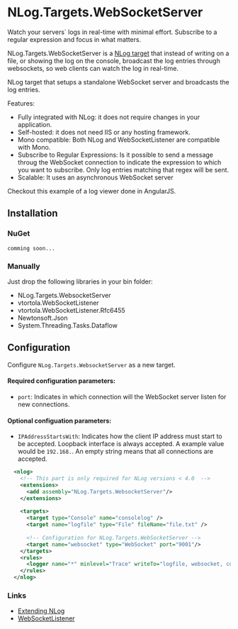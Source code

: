 # NLog.Targets.WebSocketServer

Watch your servers´ logs in real-time with minimal effort. Subscribe to a regular expression and focus in what matters.

NLog.Targets.WebSocketServer is a [NLog target](https://github.com/nlog/nlog/wiki/Targets) that instead of writing on a file, or showing the log on the console, broadcast the log entries through websockets, so web clients can watch the log in real-time.

NLog target that setups a standalone WebSocket server and broadcasts the log entries.

Features:
 * Fully integrated with NLog: it does not require changes in your application.
 * Self-hosted: it does not need IIS or any hosting framework.
 * Mono compatible: Both NLog and WebSocketListener are compatible with Mono.
 * Subscribe to Regular Expressions: Is it possible to send a message throug the WebSocket connection to indicate the expression to which you want to subscribe. Only log entries matching that regex will be sent.
 * Scalable: It uses an asynchronous WebSocket server 
 

Checkout this example of a log viewer done in AngularJS. 

## Installation

### NuGet
```
comming soon...
```

### Manually
Just drop the following libraries in your bin folder:
 * NLog.Targets.WebsocketServer
 * vtortola.WebSocketListener
 * vtortola.WebSocketListener.Rfc6455
 * Newtonsoft.Json
 * System.Threading.Tasks.Dataflow

## Configuration
Configure `NLog.Targets.WebsocketServer` as a new target.
#### Required configuration parameters:
 * `port`: Indicates in which connection will the WebSocket server listen for new connections.

#### Optional configuation parameters:
 * `IPAddressStartsWith`: Indicates how the client IP address must start to be accepted. Loopback interface is always accepted. A example value would be `192.168.`. An empty string means that all connections are accepted.

```xml
  <nlog>
    <!-- This part is only required for NLog versions < 4.0  -->
    <extensions>
      <add assembly="NLog.Targets.WebsocketServer"/>
    </extensions>
    
    <targets>
      <target type="Console" name="consolelog" />
      <target name="logfile" type="File" fileName="file.txt" />
      
      <!-- Configuration for NLog.Targets.WebSocketServer -->
      <target name="websocket" type="WebSocket" port="9001"/>
    </targets>
    <rules>
      <logger name="*" minlevel="Trace" writeTo="logfile, websocket, consolelog" />
    </rules>
  </nlog>
```

### Links
 * [Extending NLog](//github.com/nlog/nlog/wiki/Extending%20NLog)
 * [WebSocketListener](//vtortola.github.io/WebSocketListener/)
